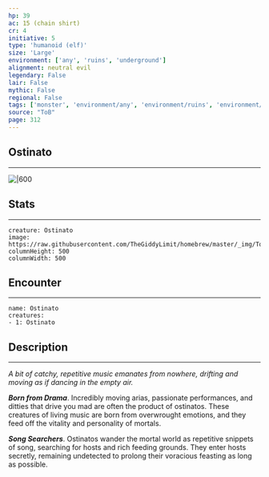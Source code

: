 ```yaml
---
hp: 39
ac: 15 (chain shirt)
cr: 4
initiative: 5
type: 'humanoid (elf)'    
size: 'Large'
environment: ['any', 'ruins', 'underground']
alignment: neutral evil
legendary: False
lair: False
mythic: False
regional: False
tags: ['monster', 'environment/any', 'environment/ruins', 'environment/underground']
source: "ToB"
page: 312
---
```


## Ostinato
---

![|600](https://raw.githubusercontent.com/TheGiddyLimit/homebrew/master/_img/ToB/Ostinato.webp)

## Stats
---

```statblock
creature: Ostinato
image: https://raw.githubusercontent.com/TheGiddyLimit/homebrew/master/_img/ToB/token/Ostinato.png
columnHeight: 500
columnWidth: 500
```

## Encounter
---

```encounter-table
name: Ostinato
creatures:
- 1: Ostinato
```

## Description
---
_A bit of catchy, repetitive music emanates from nowhere, drifting and moving as if dancing in the empty air._

**_Born from Drama_**. Incredibly moving arias, passionate performances, and ditties that drive you mad are often the product of ostinatos. These creatures of living music are born from overwrought emotions, and they feed off the vitality and personality of mortals.

**_Song Searchers_**. Ostinatos wander the mortal world as repetitive snippets of song, searching for hosts and rich feeding grounds. They enter hosts secretly, remaining undetected to prolong their voracious feasting as long as possible.






